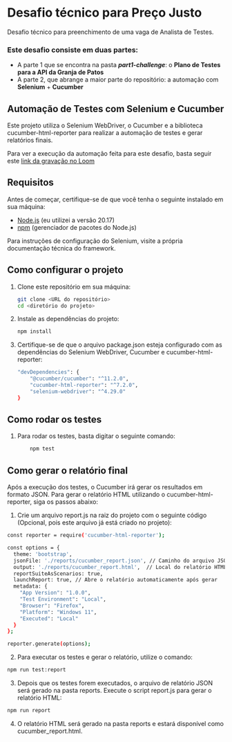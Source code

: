 # Desafio técnico para Preço Justo
Desafio técnico para preenchimento de uma vaga de Analista de Testes.

### Este desafio consiste em duas partes:
- A parte 1 que se encontra na pasta ***part1-challenge***: o **Plano de Testes para a API da Granja de Patos**
- A parte 2, que abrange a maior parte do repositório: a automação com **Selenium** + **Cucumber**

## Automação de Testes com Selenium e Cucumber

Este projeto utiliza o Selenium WebDriver, o Cucumber e a biblioteca cucumber-html-reporter para realizar a automação de testes e gerar relatórios finais.

Para ver a execução da automação feita para este desafio, basta seguir este [link da gravação no Loom](https://www.loom.com/share/12f78f8ea5bd4ef3868ba3190c87a020?sid=9bb09baf-0ce0-4a95-a206-29f7ac6adb9c)

## Requisitos

Antes de começar, certifique-se de que você tenha o seguinte instalado em sua máquina:

- [Node.js](https://nodejs.org/) (eu utilizei a versão 20.17)
- [npm](https://www.npmjs.com/) (gerenciador de pacotes do Node.js)

Para instruções de configuração do Selenium, visite a própria documentação técnica do framework.

## Como configurar o projeto

1. Clone este repositório em sua máquina:

   ```bash
   git clone <URL do repositório>
   cd <diretório do projeto>
   ```

2. Instale as dependências do projeto:

    ```bash
    npm install
    ```

3. Certifique-se de que o arquivo package.json esteja configurado com as dependências do Selenium WebDriver, Cucumber e cucumber-html-reporter:

    ```bash
    "devDependencies": {
        "@cucumber/cucumber": "^11.2.0",
        "cucumber-html-reporter": "^7.2.0",
        "selenium-webdriver": "^4.29.0"
    }
    ```

## Como rodar os testes

1. Para rodar os testes, basta digitar o seguinte comando:

    ```bash
        npm test
    ```

## Como gerar o relatório final

Após a execução dos testes, o Cucumber irá gerar os resultados em formato JSON. Para gerar o relatório HTML utilizando o cucumber-html-reporter, siga os passos abaixo:

1. Crie um arquivo report.js na raiz do projeto com o seguinte código (Opcional, pois este arquivo já está criado no projeto):

```bash
const reporter = require('cucumber-html-reporter');

const options = {
  theme: 'bootstrap',
  jsonFile: './reports/cucumber_report.json', // Caminho do arquivo JSON gerado
  output: './reports/cucumber_report.html',  // Local do relatório HTML final
  reportSuiteAsScenarios: true,
  launchReport: true, // Abre o relatório automaticamente após gerar
  metadata: {
    "App Version": "1.0.0",
    "Test Environment": "Local",
    "Browser": "Firefox",
    "Platform": "Windows 11",
    "Executed": "Local"
  }
};

reporter.generate(options);
```

2. Para executar os testes e gerar o relatório, utilize o comando:

```bash
npm run test:report
```

3. Depois que os testes forem executados, o arquivo de relatório JSON será gerado na pasta reports. Execute o script report.js para gerar o relatório HTML:

```bash
npm run report
```

4. O relatório HTML será gerado na pasta reports e estará disponível como cucumber_report.html.